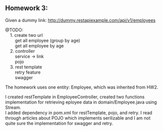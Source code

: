 ## Homework 3:
Given a dummy link:
http://dummy.restapiexample.com/api/v1/employees
<p>@TODO:<br>
&nbsp;&nbsp;&nbsp;&nbsp;1. create two url <br>
&nbsp;&nbsp;&nbsp;&nbsp;&nbsp;&nbsp;&nbsp;&nbsp;get all employee  (group by age)<br>
&nbsp;&nbsp;&nbsp;&nbsp;&nbsp;&nbsp;&nbsp;&nbsp;get all employee by age <br>
&nbsp;&nbsp;&nbsp;&nbsp;2. controller <br>
&nbsp;&nbsp;&nbsp;&nbsp;&nbsp;&nbsp;&nbsp;&nbsp;service  ->  link<br>
&nbsp;&nbsp;&nbsp;&nbsp;&nbsp;&nbsp;&nbsp;&nbsp;pojo<br>
&nbsp;&nbsp;&nbsp;&nbsp;3. rest template<br>
&nbsp;&nbsp;&nbsp;&nbsp;&nbsp;&nbsp;&nbsp;&nbsp;retry feature<br>
&nbsp;&nbsp;&nbsp;&nbsp;&nbsp;&nbsp;&nbsp;&nbsp;swagger<br></p>
  
  The homework uses one entity: Employee, which was inherited from HW2.
  <p>I created restTemplate in EmployeeController, created two functions implementation for retrieving eployee data in domain/Employee.java using Stream.<br>
  I added dependency in pom.xml for restTemplate, pojo, and retry. I read through articles about POJO which implements serilizable and I am not quite sure the implementation for swagger and retry.<br></p>
